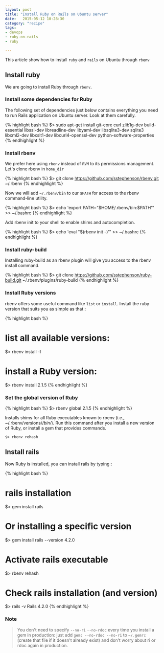 ```yaml
---
layout: post
title: "Install Ruby on Rails on Ubuntu server"
date:   2015-05-12 10:28:30
category: "recipe"
tags: 
- devops
- ruby-on-rails
- ruby

---
```


This article show how to install ```ruby``` and ```rails``` on Ubuntu through ```rbenv``` 

## Install ruby

We are going to install Ruby through ```rbenv```.

### Install some dependencies for Ruby

The following set of dependencies just below contains everything you need to run Rails application on Ubuntu server.
Look at them carefully.

{% highlight bash %}
$> sudo apt-get install git-core curl zlib1g-dev build-essential libssl-dev libreadline-dev libyaml-dev libsqlite3-dev sqlite3 libxml2-dev libxslt1-dev libcurl4-openssl-dev python-software-properties
{% endhighlight %}


### Install rbenv

We prefer here using ```rbenv``` instead of ```RVM``` to its permissions management. 
Let's clone rbenv in ```home_dir```

{% highlight bash %}
$> git clone https://github.com/sstephenson/rbenv.git ~/.rbenv
{% endhighlight %}


Now we will add ```~/.rbenv/bin``` to our ```$PATH``` for access to the rbenv command-line utility.

{% highlight bash %}
$> echo 'export PATH="$HOME/.rbenv/bin:$PATH"' >> ~/.bashrc
{% endhighlight %}


Add rbenv init to your shell to enable shims and autocompletion.

{% highlight bash %}
$> echo 'eval "$(rbenv init -)"' >> ~/.bashrc
{% endhighlight %}

### Install ruby-build

Installing ruby-build as an rbenv plugin will give you access to the rbenv install command.

{% highlight bash %}
$> git clone https://github.com/sstephenson/ruby-build.git ~/.rbenv/plugins/ruby-build
{% endhighlight %}

### Install Ruby versions

rbenv offers some useful command like ```list``` or ```install```. Install the ruby version that suits you as simple 
as that :

{% highlight bash %}
# list all available versions:
$> rbenv install -l
# install a Ruby version:
$> rbenv install 2.1.5
{% endhighlight %}


### Set the global version of Ruby 

{% highlight bash %}
$> rbenv global 2.1.5
{% endhighlight %}

Installs shims for all Ruby executables known to rbenv (i.e., ~/.rbenv/versions/*/bin/*). 
Run this command after you install a new version of Ruby, or install a gem that provides commands.

```$> rbenv rehash```


## Install rails

Now Ruby is installed, you can install rails by typing :

{% highlight bash %}
# rails installation
$> gem install rails

# Or installing a specific version
$> gem install rails --version 4.2.0

# Activate rails executable
$> rbenv rehash

# Check rails installation (and version)
$> rails -v
Rails 4.2.0
{% endhighlight %}


### Note
> You don't need to specify ```--no-ri``` ```--no-rdoc``` every time you install a gem in production: just 
> add ```gem: --no-rdoc --no-ri``` to ```~/.gemrc``` (create that file if it doesn't already exist) and don't worry about ri or rdoc again in production.
